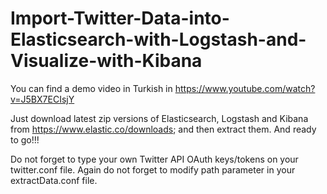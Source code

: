 # Import-Twitter-Data-into-Elasticsearch-with-Logstash-and-Visualize-with-Kibana

You can find a demo video in Turkish in https://www.youtube.com/watch?v=J5BX7ECIsjY

Just download latest zip versions of Elasticsearch, Logstash and Kibana from https://www.elastic.co/downloads; 
and then extract them. And ready to go!!!

Do not forget to type your own Twitter API OAuth keys/tokens on your twitter.conf file.
Again do not forget to modify path parameter in your extractData.conf file.
